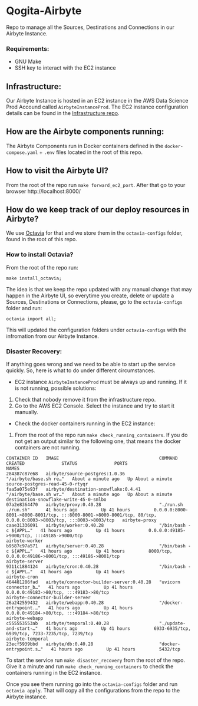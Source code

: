 # Qogita-Airbyte

Repo to manage all the Sources, Destinations and Connections in our Airbyte Instance.

### Requirements:
- GNU Make
- SSH key to interact with the EC2 instance

## Infrastructure:

Our Airbyte Instance is hosted in an EC2 instance in the AWS Data Science Prod Accound called `AirbyteInstanceProd`. 
The EC2 instance configuration details can be found in the [Infrastructure repo](https://github.com/qogita/infrastructure/blob/main/stacks/data_platform/airbyte_stack.py).

## How are the Airbyte components running:

The Airbyte Components run in Docker containers defined in the `docker-compose.yaml` + `.env` files located in the root of this repo.

## How to visit the Airbyte UI?

From the root of the repo run `make forward_ec2_port`. After that go to your browser http://localhost:8000/

## How do we keep track of our deploy resources in Airbyte?

We use [Octavia](https://airbyte.com/tutorials/version-control-airbyte-configurations#octavia-cli-use-cases) for that and we store them in the `octavia-configs` folder, found in the root of this repo.

### How to install Octavia?

From the root of the repo run:
```
make install_octavia; 
```
The idea is that we keep the repo updated with any manual change that may happen in the Airbyte UI, so everytime you create, delete or update a  Sources, Destinations or Connections, please, go to the `octavia-configs` folder and run:
```
octavia import all;
```
This will updated the configuration folders under `octavia-configs` with the infromation from our Airbyte Instance.


### Disaster Recovery:

If anything goes wrong and we need to be able to start up the service quickly. So, here is what to do under different circumstances.

- EC2 instance `AirbyteInstanceProd` must be always up and running. If it is not running, possible solutions:
1. Check that nobody remove it from the infrastructure repo.
2. Go to the AWS EC2 Console. Select the instance and try to start it manually.

- Check the docker containers running in the EC2 instance:
1. From the root of the repo run `make check_running_containers`. If you do not get an output similar to the following one, that means the docker containers are not running.
```
CONTAINER ID   IMAGE                                      COMMAND                  CREATED              STATUS              PORTS                                                                                                              NAMES
284387c87e68   airbyte/source-postgres:1.0.36             "/airbyte/base.sh re…"   About a minute ago   Up About a minute                                                                                                                      source-postgres-read-45-0-rtyqr
faa5a075e93f   airbyte/destination-snowflake:0.4.41       "/airbyte/base.sh wr…"   About a minute ago   Up About a minute                                                                                                                      destination-snowflake-write-45-0-smlbo
07a2e8364470   airbyte/proxy:0.40.28                      "./run.sh ./run.sh"      41 hours ago         Up 41 hours         0.0.0.0:8000-8001->8000-8001/tcp, :::8000-8001->8000-8001/tcp, 80/tcp, 0.0.0.0:8003->8003/tcp, :::8003->8003/tcp   airbyte-proxy
caae31336091   airbyte/worker:0.40.28                     "/bin/bash -c ${APPL…"   41 hours ago         Up 41 hours         0.0.0.0:49185->9000/tcp, :::49185->9000/tcp                                                                        airbyte-worker
b9587c97a571   airbyte/server:0.40.28                     "/bin/bash -c ${APPL…"   41 hours ago         Up 41 hours         8000/tcp, 0.0.0.0:49186->8001/tcp, :::49186->8001/tcp                                                              airbyte-server
9311c1884124   airbyte/cron:0.40.28                       "/bin/bash -c ${APPL…"   41 hours ago         Up 41 hours                                                                                                                            airbyte-cron
464481286fad   airbyte/connector-builder-server:0.40.28   "uvicorn connector_b…"   41 hours ago         Up 41 hours         0.0.0.0:49183->80/tcp, :::49183->80/tcp                                                                            airbyte-connector-builder-server
26a242559432   airbyte/webapp:0.40.28                     "/docker-entrypoint.…"   41 hours ago         Up 41 hours         0.0.0.0:49184->80/tcp, :::49184->80/tcp                                                                            airbyte-webapp
c555553553ab   airbyte/temporal:0.40.28                   "./update-and-start-…"   41 hours ago         Up 41 hours         6933-6935/tcp, 6939/tcp, 7233-7235/tcp, 7239/tcp                                                                   airbyte-temporal
23ecf5939bbd   airbyte/db:0.40.28                         "docker-entrypoint.s…"   41 hours ago         Up 41 hours         5432/tcp 
```

To start the service run `make disaster_recovery` from the root of the repo. Give it a minute and run `make check_running_containers` to check the containers running in the EC2 instance.

Once you see them running go into the `octavia-configs` folder and run `octavia apply`. That will copy all the configurations from the repo to the Airbyte instance. 
